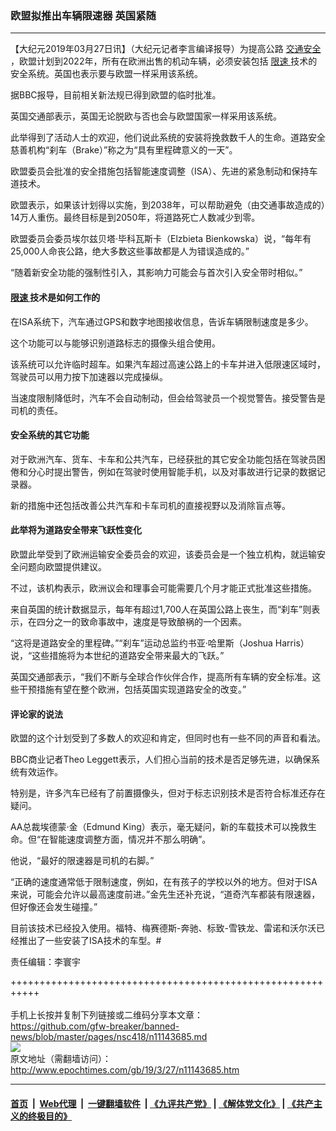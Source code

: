### 欧盟拟推出车辆限速器 英国紧随
------------------------

<p>
 【大纪元2019年03月27日讯】（大纪元记者李言编译报导）为提高公路
 <a href="http://www.epochtimes.com/gb/tag/%E4%BA%A4%E9%80%9A%E5%AE%89%E5%85%A8.html">
  交通安全
 </a>
 ，欧盟计划到2022年，所有在欧洲出售的机动车辆，必须安装包括
 <a href="http://www.epochtimes.com/gb/tag/%E9%99%90%E9%80%9F.html">
  限速
 </a>
 技术的安全系统。英国也表示要与欧盟一样采用该系统。
</p>
<p>
 据BBC报导，目前相关新法规已得到欧盟的临时批准。
</p>
<p>
 英国交通部表示，英国无论脱欧与否也会与欧盟国家一样采用该系统。
</p>
<p>
 此举得到了活动人士的欢迎，他们说此系统的安装将挽救数千人的生命。道路安全慈善机构“刹车（Brake）”称之为“具有里程碑意义的一天”。
</p>
<p>
 欧盟委员会批准的安全措施包括智能速度调整（ISA）、先进的紧急制动和保持车道技术。
</p>
<p>
 欧盟表示，如果该计划得以实施，到2038年，可以帮助避免（由交通事故造成的）14万人重伤。最终目标是到2050年，将道路死亡人数减少到零。
</p>
<p>
 欧盟委员会委员埃尔兹贝塔‧毕科瓦斯卡（Elzbieta Bienkowska）说，“每年有25,000人命丧公路，绝大多数这些事故都是人为错误造成的。”
</p>
<p>
 “随着新安全功能的强制性引入，其影响力可能会与首次引入安全带时相似。”
</p>
<h4>
 <a href="http://www.epochtimes.com/gb/tag/%E9%99%90%E9%80%9F.html">
  限速
 </a>
 技术是如何工作的
</h4>
<p>
 在ISA系统下，汽车通过GPS和数字地图接收信息，告诉车辆限制速度是多少。
</p>
<p>
 这个功能可以与能够识别道路标志的摄像头组合使用。
</p>
<p>
 该系统可以允许临时超车。如果汽车超过高速公路上的卡车并进入低限速区域时，驾驶员可以用力按下加速器以完成操纵。
</p>
<p>
 当速度限制降低时，汽车不会自动制动，但会给驾驶员一个视觉警告。接受警告是司机的责任。
</p>
<h4>
 安全系统的其它功能
</h4>
<p>
 对于欧洲汽车、货车、卡车和公共汽车，已经获批的其它安全功能包括在驾驶员困倦和分心时提出警告，例如在驾驶时使用智能手机，以及对事故进行记录的数据记录器。
</p>
<p>
 新的措施中还包括改善公共汽车和卡车司机的直接视野以及消除盲点等。
</p>
<h4>
 此举将为道路安全带来飞跃性变化
</h4>
<p>
 欧盟此举受到了欧洲运输安全委员会的欢迎，该委员会是一个独立机构，就运输安全问题向欧盟提供建议。
</p>
<p>
 不过，该机构表示，欧洲议会和理事会可能需要几个月才能正式批准这些措施。
</p>
<p>
 来自英国的统计数据显示，每年有超过1,700人在英国公路上丧生，而“刹车”则表示，在四分之一的致命事故中，速度是导致酿祸的一个因素。
</p>
<p>
 “这将是道路安全的里程碑。”“刹车”运动总监约书亚‧哈里斯（Joshua Harris）说，“这些措施将为本世纪的道路安全带来最大的飞跃。”
</p>
<p>
 英国交通部表示，“我们不断与全球合作伙伴合作，提高所有车辆的安全标准。这些干预措施有望在整个欧洲，包括英国实现道路安全的改变。”
</p>
<h4>
 评论家的说法
</h4>
<p>
 欧盟的这个计划受到了多数人的欢迎和肯定，但同时也有一些不同的声音和看法。
</p>
<p>
 BBC商业记者Theo Leggett表示，人们担心当前的技术是否足够先进，以确保系统有效运作。
</p>
<p>
 特别是，许多汽车已经有了前置摄像头，但对于标志识别技术是否符合标准还存在疑问。
</p>
<p>
 AA总裁埃德蒙‧金（Edmund King）表示，毫无疑问，新的车载技术可以挽救生命。但“在智能速度调整方面，情况并不那么明确”。
</p>
<p>
 他说，“最好的限速器是司机的右脚。”
</p>
<p>
 “正确的速度通常低于限制速度，例如，在有孩子的学校以外的地方。但对于ISA来说，可能会允许以最高速度前进。”金先生还补充说，“道奇汽车都装有限速器，但好像还会发生碰撞。”
</p>
<p>
 目前该技术已经投入使用。福特、梅赛德斯-奔驰、标致-雪铁龙、雷诺和沃尔沃已经推出了一些安装了ISA技术的车型。#
</p>
<p>
 责任编辑：李寰宇
</p>

+++++++++++++++++++++++++++++++++++++++++++++++++++++++++++<br/><br/>
手机上长按并复制下列链接或二维码分享本文章：<br/>
https://github.com/gfw-breaker/banned-news/blob/master/pages/nsc418/n11143685.md <br/>
<a href='https://github.com/gfw-breaker/banned-news/blob/master/pages/nsc418/n11143685.md'><img src='https://github.com/gfw-breaker/banned-news/blob/master/pages/nsc418/n11143685.md.png'/></a> <br/>
原文地址（需翻墙访问）：http://www.epochtimes.com/gb/19/3/27/n11143685.htm


------------------------
#### [首页](https://github.com/gfw-breaker/banned-news/blob/master/README.md) &nbsp;|&nbsp; [Web代理](https://github.com/labour-camp/helloworld) &nbsp;|&nbsp; [一键翻墙软件](https://github.com/gfw-breaker/nogfw/blob/master/README.md) &nbsp;| [《九评共产党》](https://github.com/gfw-breaker/9ping.md/blob/master/README.md#九评之一评共产党是什么) | [《解体党文化》](https://github.com/gfw-breaker/jtdwh.md/blob/master/README.md) | [《共产主义的终极目的》](https://github.com/gfw-breaker/gczydzjmd.md/blob/master/README.md)

